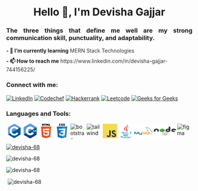 <h1 align="center">Hello 👋, I'm Devisha Gajjar</h1>
  <h3 align="justify">The three things that define me well are my strong communication skill, punctuality, and adaptability.</h3>

 

  <ul style="list-style-type: none; padding: 0;">
    <li style="margin-bottom: 10px;"><strong>- 🌱 I’m currently learning</strong> <span style="color: #333;">MERN Stack Technologies</span></li>
    <li style="margin-bottom: 10px;"><strong>- 📫 How to reach me</strong> <a href="https://www.linkedin.com/in/devisha-gajjar-744156225/" style="color: #333; text-decoration: none;">https://www.linkedin.com/in/devisha-gajjar-744156225/</a></li>
  </ul>

  <h3 align="left">Connect with me:</h3>
  <p align="left">
    <a href="https://linkedin.com/in/https://www.linkedin.com/in/devisha-gajjar-744156225/" target="blank"><img align="center" src="https://raw.githubusercontent.com/rahuldkjain/github-profile-readme-generator/master/src/images/icons/Social/linked-in-alt.svg" alt="LinkedIn" height="30" width="40" /></a>
    <a href="https://www.codechef.com/users/devisha_68" target="blank"><img align="center" src="https://img.icons8.com/color/480w/codechef.png" alt="Codechef" height="40" width="40" /></a>
    <a href="https://www.hackerrank.com/devishagajjar68" target="blank"><img align="center" src="https://raw.githubusercontent.com/rahuldkjain/github-profile-readme-generator/master/src/images/icons/Social/hackerrank.svg" alt="Hackerrank" height="40" width="40" /></a>
    <a href="https://www.leetcode.com/devisha_68" target="blank"><img align="center" src="https://raw.githubusercontent.com/rahuldkjain/github-profile-readme-generator/master/src/images/icons/Social/leet-code.svg" alt="Leetcode" height="30" width="40" /></a>
    <a href="https://auth.geeksforgeeks.org/user/devisha_68" target="blank"><img align="center" src="https://raw.githubusercontent.com/rahuldkjain/github-profile-readme-generator/master/src/images/icons/Social/geeks-for-geeks.svg" alt="Geeks for Geeks" height="30" width="40" /></a>
  </p>

  <h3 align="left">Languages and Tools:</h3>
  <p align="left" style="display:flex; justify-content:space-around;"> 
    <img src="https://raw.githubusercontent.com/devicons/devicon/master/icons/c/c-original.svg" alt="c" width="40" height="40"/>
    <img src="https://raw.githubusercontent.com/devicons/devicon/master/icons/cplusplus/cplusplus-original.svg" alt="cplusplus" width="40" height="40"/>
    <img src="https://raw.githubusercontent.com/devicons/devicon/master/icons/html5/html5-original-wordmark.svg" alt="html5" width="40" height="40"/>
    <img src="https://raw.githubusercontent.com/devicons/devicon/master/icons/css3/css3-original-wordmark.svg" alt="css3" width="40" height="40"/>
    <img src="https://cdn.iconscout.com/icon/premium/png-256-thumb/bootstrap-9305875-7694074.png" alt="bootstrap" width="41" height="41"/>
    <img src="https://www.vectorlogo.zone/logos/tailwindcss/tailwindcss-icon.svg" alt="tailwind" width="40" height="40"/>
    <img src="https://raw.githubusercontent.com/devicons/devicon/master/icons/javascript/javascript-original.svg" alt="javascript" width="40" height="40"/>
    <img src="https://raw.githubusercontent.com/devicons/devicon/master/icons/java/java-original.svg" alt="java" width="40" height="40"/>
    <img src="https://raw.githubusercontent.com/devicons/devicon/master/icons/mysql/mysql-original-wordmark.svg" alt="mysql" width="50" height="40"/>
    <img src="https://raw.githubusercontent.com/devicons/devicon/master/icons/nodejs/nodejs-original-wordmark.svg" alt="nodejs" width="60" height="40"/>
    <img src="https://www.vectorlogo.zone/logos/figma/figma-icon.svg" alt="figma" width="40" height="40"/>
  </p>

  
 <p align="left"> <a href="https://github.com/ryo-ma/github-profile-trophy"><img src="https://github-profile-trophy.vercel.app/?username=devisha-68" alt="devisha-68" /></a> </p>
 <p align="left"> <img src="https://komarev.com/ghpvc/?username=devisha-68&label=Profile%20views&color=0e75b6&style=flat" alt="devisha-68" /> </p>
  <p><img align="left" src="https://github-readme-stats.vercel.app/api/top-langs/?username=devisha-68&theme=tokyonight" alt="devisha-68" /></p><br/>
  <p>&nbsp;<img align="center" src="https://github-readme-stats.vercel.app/api?username=devisha-68&show_icons=true&theme=radical" alt="devisha-68" /></p>


  
